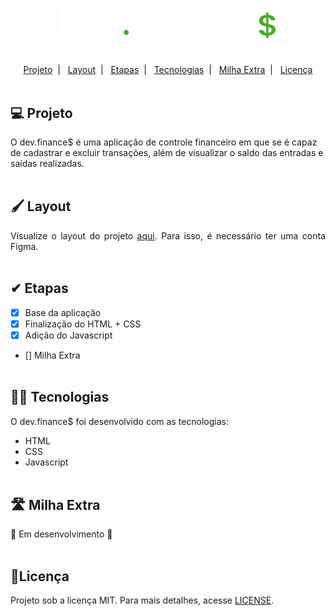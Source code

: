 <div id="logo" align="center">

![Logo Dev Finances](assets/logo.svg)
#
</div>

<div id="indice" align="center">

[Projeto](#project)&nbsp;&nbsp;|&nbsp;&nbsp;
[Layout](#layout)&nbsp;&nbsp;|&nbsp;&nbsp;
[Etapas](#steps)&nbsp;&nbsp;|&nbsp;&nbsp;
[Tecnologias](#tech)&nbsp;&nbsp;|&nbsp;&nbsp;
[Milha Extra](#extra)&nbsp;&nbsp;|&nbsp;&nbsp;
[Licença](#license)<br><br>
</div>

<div id="project">

## 💻 Projeto
O dev.finance$ é uma aplicação de controle financeiro em que se é capaz de cadastrar e excluir transações, além de visualizar o saldo das entradas e saídas realizadas.
<br><br>
</div>

<div id="layout">

## 🖌 Layout
<p align="justify">
    Visualize o layout do projeto <a href="https://www.figma.com/file/7Vu9DzUaCZIV4nibzkjgB4/dev.finance%24-Maratona-Discover" target="_blank" rel="noreferrer noopener">aqui</a>. Para isso, é necessário ter uma conta Figma.
<br><br>
</p>
</div>

<div id="steps">

## ✔ Etapas
- [x] Base da aplicação
- [x] Finalização do HTML + CSS
- [x] Adição do Javascript
- [] Milha Extra
<br><br>
</div>

<div id="tech">

## 👩‍💻 Tecnologias

O dev.finance$ foi desenvolvido com as tecnologias:
- HTML
- CSS
- Javascript
<br><br>
</div>

<div id="extra">

## 🛣 Milha Extra
🚧 Em desenvolvimento 🚧
<br><br>
</div>

<div id="">

##
</div>

<div id="licence">

## 📃Licença
Projeto sob a licença MIT. Para mais detalhes, acesse [LICENSE](LICENSE).
<br><br>
</div>

<div id="footer"></div>